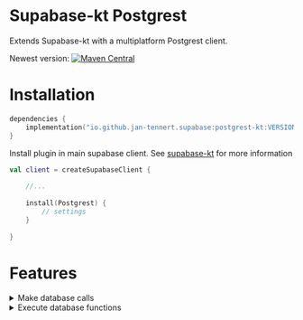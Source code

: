 # Supabase-kt Postgrest

Extends Supabase-kt with a multiplatform Postgrest client.

Newest version: [![Maven Central](https://img.shields.io/maven-central/v/io.github.jan-tennert.supabase/supabase-kt)](https://search.maven.org/search?q=g%3Aio.github.jan-tennert.supabase)

# Installation

```kotlin
dependencies {
    implementation("io.github.jan-tennert.supabase:postgrest-kt:VERSION")
}
```

Install plugin in main supabase client. See [supabase-kt](https://github.com/supabase-community/supabase-kt) for more information
```kotlin
val client = createSupabaseClient {
    
    //...
    
    install(Postgrest) {
        // settings
    }
    
}
```

# Features

<details><summary>Make database calls</summary>

```kotlin
//a data class for a message

data class Message(val text: String, @SerialName("author_id") val authorId: String, val id: Int)

```

<b>If you use the syntax with property references the client will automatically look for @SerialName annotiations on your class property and if it has one it will use the value as the column name. (Only JVM)</b>

<blockquote>

<details><summary>Select</summary>

```kotlin
val result = client.postgrest["messages"]
    .select {
        //you can use that syntax
        Message::authorId eq "someid"
        Message::text neq "This is a text!"
        Message::authorId isIn listOf("test", "test2")

        //or this. But they are the same
        eq("author_id", "someid")
        neq("text", "This is a text!")
        isIn("author_id", listOf("test", "test2"))
    }

println(result.decodeList<Message>())
````

</details>

<details><summary>Insert</summary>

```kotlin
client.postgrest["messages"]
    .insert(Message("This is a text!", "someid", 1))
````

</details>

<details><summary>Update</summary>

```kotlin
client.postgrest["messages"]
    .update(
        {
            Message::text setTo "This is the edited text!"
        }
    ) {
        Message::id eq 2
    }
````

</details>

<details><summary>Delete</summary>

```kotlin
client.postgrest["messages"]
    .delete {
        Message::id eq 2
    }
````

</details>

</blockquote>

</details>

<details><summary>Execute database functions</summary>

```kotlin
client.postgrest.rpc("do_something")
//with parameters and filter
client.postgrest.rpc("do_something", mapOf("param1" to "value1")) {
    eq("id", 1) 
}
```

</details>